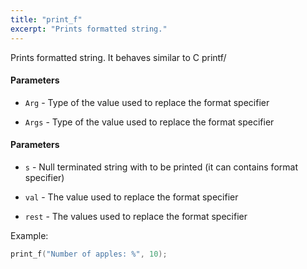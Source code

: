 ```yaml
---
title: "print_f"
excerpt: "Prints formatted string."
---
```

Prints formatted string. It behaves similar to C printf/

#### Parameters
* `Arg` - Type of the value used to replace the format specifier 

* `Args` - Type of the value used to replace the format specifier 

#### Parameters
* `s` - Null terminated string with to be printed (it can contains format specifier) 

* `val` - The value used to replace the format specifier 

* `rest` - The values used to replace the format specifier

Example: 
```cpp
print_f("Number of apples: %", 10);
```